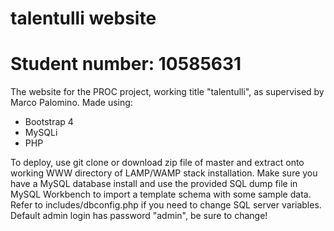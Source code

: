 # talentulli website
# Student number: 10585631

The website for the PROC project, working title "talentulli", as supervised by Marco Palomino.
Made using:

* Bootstrap 4
* MySQLi
* PHP

To deploy, use git clone or download zip file of master and extract onto working WWW directory of LAMP/WAMP stack installation.
Make sure you have a MySQL database install and use the provided SQL dump file in MySQL Workbench to import a template schema with some sample data.
Refer to includes/dbconfig.php if you need to change SQL server variables.
Default admin login has password "admin", be sure to change!
